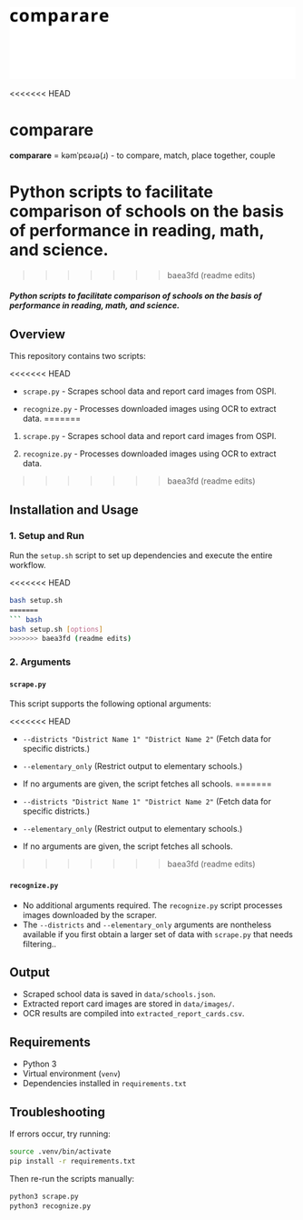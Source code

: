 ![Project BRand](https://raw.githubusercontent.com/josephmienko/ospi_report_card_scrape/refs/heads/main/comparare.svg)

<<<<<<< HEAD
# comparare

**comparare** = kəmˈpɛəɹə(ɹ) - to compare, match, place together, couple

Python scripts to facilitate comparison of schools on the basis of performance in reading, math, and science. 
=======
>>>>>>> baea3fd (readme edits)


##### Python scripts to facilitate comparison of schools on the basis of performance in reading, math, and science.

## Overview

This repository contains two scripts:

<<<<<<< HEAD
- `scrape.py` - Scrapes school data and report card images from OSPI.

- `recognize.py` - Processes downloaded images using OCR to extract data.
=======
1.  `scrape.py` - Scrapes school data and report card images from OSPI.

2.  `recognize.py` - Processes downloaded images using OCR to extract data.
>>>>>>> baea3fd (readme edits)

## Installation and Usage

### 1. Setup and Run

Run the `setup.sh` script to set up dependencies and execute the entire workflow.

<<<<<<< HEAD
```bash
bash setup.sh
=======
``` bash
bash setup.sh [options]
>>>>>>> baea3fd (readme edits)
```

### 2. Arguments

#### `scrape.py`

This script supports the following optional arguments:

<<<<<<< HEAD
- `--districts "District Name 1" "District Name 2"` (Fetch data for specific districts.)
- `--elementary_only` (Restrict output to elementary schools.)
- If no arguments are given, the script fetches all schools.
=======
-   `--districts "District Name 1" "District Name 2"` (Fetch data for specific districts.)

-   `--elementary_only` (Restrict output to elementary schools.)

-   If no arguments are given, the script fetches all schools.
>>>>>>> baea3fd (readme edits)

#### `recognize.py`

- No additional arguments required. The `recognize.py` script processes images downloaded by the scraper.
- The `--districts` and `--elementary_only` arguments are nontheless available if you first obtain a larger set of data with `scrape.py` that needs filtering..

## Output

-   Scraped school data is saved in `data/schools.json`.
-   Extracted report card images are stored in `data/images/`.
-   OCR results are compiled into `extracted_report_cards.csv`.

## Requirements

-   Python 3
-   Virtual environment (`venv`)
-   Dependencies installed in `requirements.txt`

## Troubleshooting

If errors occur, try running:

``` bash
source .venv/bin/activate
pip install -r requirements.txt
```

Then re-run the scripts manually:

``` bash
python3 scrape.py
python3 recognize.py
```
